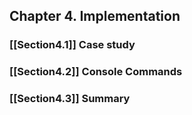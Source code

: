 ## Chapter 4. Implementation

### [[Section4.1]] Case study
### [[Section4.2]] Console Commands
### [[Section4.3]] Summary